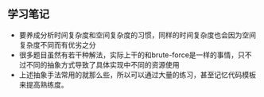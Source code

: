 ## 学习笔记

* 要养成分析时间复杂度和空间复杂度的习惯，同样的时间复杂度也会因为空间复杂度不同而有优劣之分
* 很多题目虽然有若干种解法，实际上干的和brute-force是一样的事情，只不过不同的抽象方式导致了具体实现中不同的资源使用
* 上述抽象手法常用的就那么些，所以可以通过大量的练习，甚至记忆代码模板来提高熟练度。
